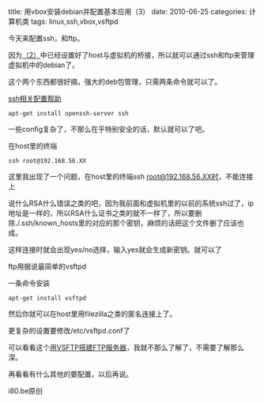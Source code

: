 title: 用vbox安装debian并配置基本应用（3）
date: 2010-06-25
categories: 计算机类
tags: linux,ssh,vbox,vsftpd

今天来配置ssh，和ftp。

因为[（2）](http://i80.be/105)中已经设置好了host与虚拟机的桥接，所以就可以通过ssh和ftp来管理虚拟机中的debian了。

这个两个东西都很好搞，强大的deb包管理，只需两条命令就可以了。<!--more-->

[ssh相关配置帮助](http://debian.linuxsir.org/doc/inthedebianway/openssh/openssh.debian.zh-3.html)

```
apt-get install openssh-server ssh
```

一些config复杂了，不那么在乎特别安全的话，默认就可以了吧。

在host里的终端

```
ssh root@192.168.56.XX
```

这里我出现了一个问题，在host里的终端ssh root@192.168.56.XX时，不能连接上

说什么RSA什么错误之类的吧，因为我前面和虚拟机里的以前的系统ssh过了，ip地址是一样的，所以RSA什么证书之类的就不一样了，所以要删除./.ssh/known\_hosts里的对应的那个密钥，麻烦的话把这个文件删了应该也成。

这样连接时就会出现yes/no选择，输入yes就会生成新密钥。就可以了

ftp用据说最简单的vsftpd

一条命令安装

```
apt-get install vsftpd
```

然后你就可以在host里用filezilla之类的匿名连接上了。

更复杂的设置要修改/etc/vsftpd.conf了

可以看看这个[用VSFTP搭建FTP服务器](http://hi.baidu.com/cassati/blog/item/3469bcfd12725c8eb901a0a7.html)，我就不那么了解了，不需要了解那么深。

再看看有什么其他的要配置，以后再说。

i80.be原创

